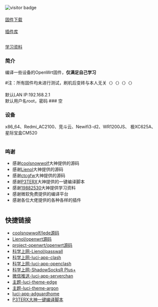 ![visitor badge](https://visitor-badge.laobi.icu/badge?page_id=keyword&title=visitors)
####
[固件下载](https://github.com/wwz09/Actions-LEDE-OpenWrt/releases)
####
[插件库](https://github.com/wwz09/wwz09-packages)
##
[学习资料](https://github.com/wwz09/build-openwrt/blob/main/README.md)
### 简介
编译一些设备的OpenWrt固件，**仅满足自己学习**

#注：所有固件均未进行测试，刷机后变砖与本人无关〈〉〈〉〈〉〈〉
####
默认LAN IP:192.168.2.1    
默认用户名root，密码 ###  空

### 设备
x86_64、Redmi_AC2100、竞斗云、Newifi3-d2、WR1200JS、 极XC625A、星际宝盒CM520
#
#


### 鸣谢
- 感谢[coolsnowwolf](https://github.com/coolsnowwolf/lede.git)大神提供的源码
- 感谢[Lienol](https://github.com/Lienol/openwrt.git)大神提供的源码
- 感谢[ctcgfw](https://github.com/project-openwrt/openwrt.git)大神提供的源码
- 感谢[P3TERX](https://github.com/P3TERX/Actions-OpenWrt)大神提供的一键编译脚本
- 感谢[19882530](https://github.com/19882530/build-openwrt)大神提供学习资料
- 感谢微软免费提供的编译平台
- 感谢各位大佬提供的各种各样的插件
#
#
## 快捷链接

- [coolsnowwolf/lede源码](https://github.com/coolsnowwolf/lede.git)
- [Lienol/openwrt源码](https://github.com/Lienol/openwrt.git)
- [project-openwrt/openwrt源码](https://github.com/project-openwrt/openwrt.git)
- [科学上网-Lienol/passwall](https://github.com/xiaorouji/openwrt-package.git)
- [科学上网-luci-app-clash](https://github.com/frainzy1477/luci-app-clash.git)
- [科学上网-luci-app-openclash](https://github.com/vernesong/OpenClash/tree/master)
- [科学上网-ShadowSocksR Plus+](https://github.com/fw876/helloworld.git)
- [微信推送-luci-app-serverchan](https://github.com/tty228/luci-app-serverchan.git)
- [主题-luci-theme-edge](https://github.com/garypang13/luci-theme-edge/tree/18.06)
- [主题-luci-theme-argon](https://github.com/jerrykuku/luci-theme-argon/tree/18.06)
- [luci-app-adguardhome](https://github.com/rufengsuixing/luci-app-adguardhome.git)
- [P3TERX大神一键编译脚本](https://github.com/P3TERX/Actions-OpenWrt)
